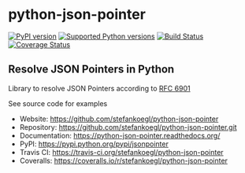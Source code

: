 python-json-pointer
===================

[![PyPI version](https://img.shields.io/pypi/v/jsonpointer.svg)](https://pypi.python.org/pypi/jsonpointer/)
[![Supported Python versions](https://img.shields.io/pypi/pyversions/jsonpointer.svg)](https://pypi.python.org/pypi/jsonpointer/)
[![Build Status](https://travis-ci.org/stefankoegl/python-json-pointer.svg?branch=master)](https://travis-ci.org/stefankoegl/python-json-pointer)
[![Coverage Status](https://coveralls.io/repos/stefankoegl/python-json-pointer/badge.svg?branch=master)](https://coveralls.io/r/stefankoegl/python-json-pointer?branch=master)


Resolve JSON Pointers in Python
-------------------------------

Library to resolve JSON Pointers according to
[RFC 6901](http://tools.ietf.org/html/rfc6901)

See source code for examples
* Website: https://github.com/stefankoegl/python-json-pointer
* Repository: https://github.com/stefankoegl/python-json-pointer.git
* Documentation: https://python-json-pointer.readthedocs.org/
* PyPI: https://pypi.python.org/pypi/jsonpointer
* Travis CI: https://travis-ci.org/stefankoegl/python-json-pointer
* Coveralls: https://coveralls.io/r/stefankoegl/python-json-pointer
